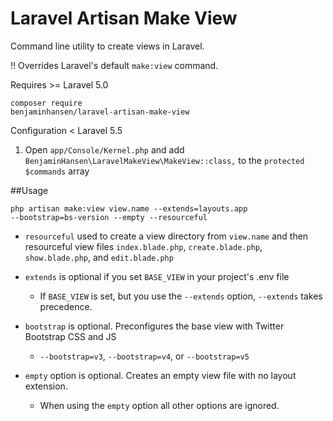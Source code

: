 # Laravel Artisan Make View

Command line utility to create views in Laravel.

!! Overrides Laravel's default <code>make:view</code> command.

Requires >= Laravel 5.0

<code>composer require benjaminhansen/laravel-artisan-make-view</code>

Configuration < Laravel 5.5
1. Open <code>app/Console/Kernel.php</code> and add <code>BenjaminHansen\LaravelMakeView\MakeView::class,</code> to the <code>protected $commands</code> array

##Usage

<code>php artisan make:view view.name --extends=layouts.app --bootstrap=bs-version --empty --resourceful</code>

- <code>resourceful</code> used to create a view directory from <code>view.name</code> and then resourceful view files <code>index.blade.php</code>, <code>create.blade.php</code>, <code>show.blade.php</code>, and <code>edit.blade.php</code>

- <code>extends</code> is optional if you set <code>BASE_VIEW</code> in your project's .env file
    - If <code>BASE_VIEW</code> is set, but you use the <code>--extends</code> option, <code>--extends</code> takes precedence.

- <code>bootstrap</code> is optional. Preconfigures the base view with Twitter Bootstrap CSS and JS
    - <code>--bootstrap=v3</code>, <code>--bootstrap=v4</code>, or <code>--bootstrap=v5</code>

- <code>empty</code> option is optional. Creates an empty view file with no layout extension.
    - When using the <code>empty</code> option all other options are ignored.
